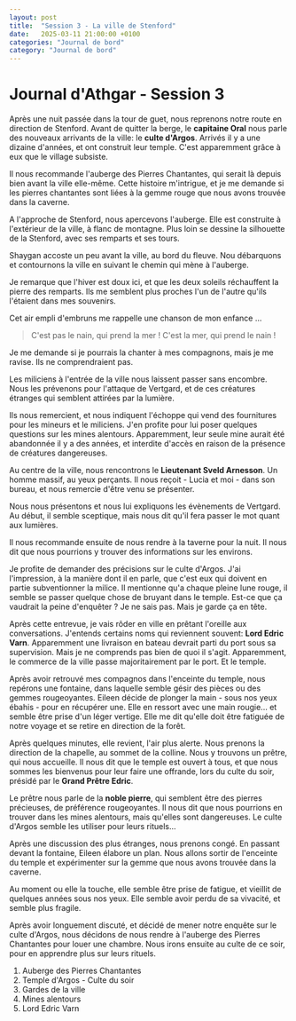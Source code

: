 ```yaml
---
layout: post
title:  "Session 3 - La ville de Stenford"
date:   2025-03-11 21:00:00 +0100
categories: "Journal de bord"
category: "Journal de bord"
---
```


# Journal d'Athgar - Session 3

Après une nuit passée dans la tour de guet, nous reprenons notre route en direction de Stenford. Avant de quitter la berge, le **capitaine Oral** nous parle des nouveaux arrivants de la ville: le **culte d'Argos**. Arrivés il y a une dizaine d'années, et ont construit leur temple. C'est apparemment grâce à eux que le village subsiste.

Il nous recommande l'auberge des Pierres Chantantes, qui serait là depuis bien avant la ville elle-même.
Cette histoire m'intrigue, et je me demande si les pierres chantantes sont liées à la gemme rouge que nous avons trouvée dans la caverne.

A l'approche de Stenford, nous apercevons l'auberge. Elle est construite à l'extérieur de la ville, à flanc de montagne. Plus loin se dessine la silhouette de la Stenford, avec ses remparts et ses tours.

Shaygan accoste un peu avant la ville, au bord du fleuve.
Nou débarquons et contournons la ville en suivant le chemin qui mène à l'auberge.

Je remarque que l'hiver est doux ici, et que les deux soleils réchauffent la pierre des remparts. Ils me semblent plus proches l'un de l'autre qu'ils l'étaient dans mes souvenirs.

Cet air empli d'embruns me rappelle une chanson de mon enfance ...
> C'est pas le nain, qui prend la mer ! C'est la mer, qui prend le nain !

Je me demande si je pourrais la chanter à mes compagnons, mais je me ravise. Ils ne comprendraient pas.

Les miliciens à l'entrée de la ville nous laissent passer sans encombre. Nous les prévenons pour l'attaque de Vertgard, et de ces créatures étranges qui semblent attirées par la lumière.

Ils nous remercient, et nous indiquent l'échoppe qui vend des fournitures pour les mineurs et le miliciens. J'en profite pour lui poser quelques questions sur les mines alentours. Apparemment, leur seule mine aurait été abandonnée il y a des années, et interdite d'accès en raison de la présence de créatures dangereuses.

Au centre de la ville, nous rencontrons le **Lieutenant Sveld Arnesson**. Un homme massif, au yeux perçants. Il nous reçoit - Lucia et moi - dans son bureau, et nous remercie d'être venu se présenter.

Nous nous présentons et nous lui expliquons les évènements de Vertgard. Au début, il semble sceptique, mais nous dit qu'il fera passer le mot quant aux lumières.

Il nous recommande ensuite de nous rendre à la taverne pour la nuit. Il nous dit que nous pourrions y trouver des informations sur les environs.

Je profite de demander des précisions sur le culte d'Argos. J'ai l'impression, à la manière dont il en parle, que c'est eux qui doivent en partie subventionner la milice.
Il mentionne qu'a chaque pleine lune rouge, il semble se passer quelque chose de bruyant dans le temple. Est-ce que ça vaudrait la peine d'enquêter ? Je ne sais pas. Mais je garde ça en tête.

Après cette entrevue, je vais rôder en ville en prêtant l'oreille aux conversations. J'entends certains noms qui reviennent souvent: **Lord Edric Varn**. Apparemment une livraison en bateau devrait parti du port sous sa supervision. Mais je ne comprends pas bien de quoi il s'agit. Apparemment, le commerce de la ville passe majoritairement par le port. Et le temple.

Après avoir retrouvé mes compagnos dans l'enceinte du temple, nous repérons une fontaine, dans laquelle semble gésir des pièces ou des gemmes rougeoyantes. Eileen décide de plonger la main - sous nos yeux ébahis - pour en récupérer une. Elle en ressort avec une main rougie... et semble être prise d'un léger vertige. Elle me dit qu'elle doit être fatiguée de notre voyage et se retire en direction de la forêt.

Après quelques minutes, elle revient, l'air plus alerte. Nous prenons la direction de la chapelle, au sommet de la colline. Nous y trouvons un prêtre, qui nous accueille. Il nous dit que le temple est ouvert à tous, et que nous sommes les bienvenus pour leur faire une offrande, lors du culte du soir, présidé par le **Grand Prêtre Edric**.

Le prêtre nous parle de la **noble pierre**, qui semblent être des pierres précieuses, de préférence rougeoyantes. Il nous dit que nous pourrions en trouver dans les mines alentours, mais qu'elles sont dangereuses.
Le culte d'Argos semble les utiliser pour leurs rituels...

Après une discussion des plus étranges, nous prenons congé. En passant devant la fontaine, Eileen élabore un plan. Nous allons sortir de l'enceinte du temple et expérimenter sur la gemme que nous avons trouvée dans la caverne.

Au moment ou elle la touche, elle semble être prise de fatigue, et vieillit de quelques années sous nos yeux. Elle semble avoir perdu de sa vivacité, et semble plus fragile.

Après avoir longuement discuté, et décidé de mener notre enquête sur le culte d'Argos, nous décidons de nous rendre à l'auberge des Pierres Chantantes pour louer une chambre. Nous irons ensuite au culte de ce soir, pour en apprendre plus sur leurs rituels.

1. Auberge des Pierres Chantantes
2. Temple d'Argos - Culte du soir
3. Gardes de la ville
4. Mines alentours
5. Lord Edric Varn